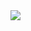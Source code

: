 <img src="https://capsule-render.vercel.app/api?type=wave&color=BDBDC8&height=300&section=header&text=Hi!&fontSize=90" />
